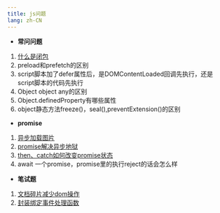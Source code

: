 ```yaml
---
title: js问题
lang: zh-CN
---
```


- **常问问题**
1. [什么是闭包](./js/closure.md)
2. preload和prefetch的区别
3. script脚本加了defer属性后，是DOMContentLoaded回调先执行，还是script脚本的代码先执行
4. Object object any的区别
5. Object.definedProperty有哪些属性
6. object静态方法freeze()，seal(),preventExtension()的区别


- **promise**
1. [异步加载图片](./js/promiseImage.md)
2. [promise解决异步地狱](./js/asyncHell.md)
3. [then、catch如何改变promise状态](./js/promiseStatus.md)
3. await 一个promise，promise里的执行reject的话会怎么样


- **笔试题**
1. [文档碎片减少dom操作](./js/fragment.md)
2. [封装绑定事件处理函数](./js/event.md)


